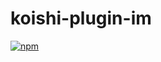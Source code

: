 # koishi-plugin-im

[![npm](https://img.shields.io/npm/v/koishi-plugin-im?style=flat-square)](https://www.npmjs.com/package/koishi-plugin-im)


